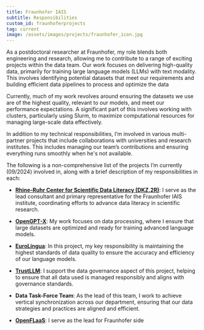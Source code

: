```yaml
---
title: Fraunhofer IAIS
subtitle: Responsibilities
custom_id: fraunhoferprojects
tag: current
image: /assets/images/projects/fraunhofer_icon.jpg
---
```

As a postdoctoral researcher at Fraunhofer, my role blends both engineering and research, allowing me to contribute to a range of exciting projects within the data team. Our work focuses on delivering high-quality data, primarily for training large language models (LLMs) with text modality. This involves identifying potential datasets that meet our requirements and building efficient data pipelines to process and optimize the data

Currently, much of my work revolves around ensuring the datasets we use are of the highest quality, relevant to our models, and meet our performance expectations. A significant part of this involves working with clusters, particularly using Slurm, to maximize computational resources for managing large-scale data effectively.

In addition to my technical responsibilities, I’m involved in various multi-partner projects that include collaborations with universities and research institutes. This includes managing our team’s contributions and ensuring everything runs smoothly when he's not available.


The following is a non-comprehensive list of the projects I’m currently (09/2024) involved in, along with a brief description of my responsibilities in each:

- **[Rhine-Ruhr Center for Scientific Data Literacy (DKZ.2R)](https://www.dkz2r.de/)**: I serve as the lead consultant and primary representative for the Fraunhofer IAIS institute, coordinating efforts to advance data literacy in scientific research.

- **[OpenGPT-X](https://opengpt-x.de/en/)**: My work focuses on data processing, where I ensure that large datasets are optimized and ready for training advanced language models.

- **[EuroLingua](https://www.iais.fraunhofer.de/de/geschaeftsfelder/speech-technologies/conversational-ai/EuroLingua-GPT.html)**: In this project, my key responsibility is maintaining the highest standards of data quality to ensure the accuracy and efficiency of our language models.

- **[TrustLLM](https://trustllm.eu/)**: I support the data governance aspect of this project, helping to ensure that all data used is managed responsibly and aligns with governance standards.

- **Data Task-Force Team**: As the lead of this team, I work to achieve vertical synchronization across our department, ensuring that our data strategies and practices are aligned and efficient.
- **[OpenFLaaS](https://openflaas.de/)**: I serve as the lead for Fraunhofer side
